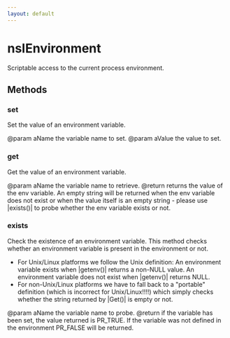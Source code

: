 ```yaml
---
layout: default
---
```


# nsIEnvironment #

Scriptable access to the current process environment.



## Methods ##

### set ###

Set the value of an environment variable.

@param aName   the variable name to set.
@param aValue  the value to set.


### get ###

Get the value of an environment variable.

@param aName   the variable name to retrieve.
@return        returns the value of the env variable. An empty string
               will be returned when the env variable does not exist or
               when the value itself is an empty string - please use
               |exists()| to probe whether the env variable exists
               or not.


### exists ###

Check the existence of an environment variable.
This method checks whether an environment variable is present in
the environment or not.

- For Unix/Linux platforms we follow the Unix definition:
An environment variable exists when |getenv()| returns a non-NULL value.
An environment variable does not exist when |getenv()| returns NULL.
- For non-Unix/Linux platforms we have to fall back to a 
"portable" definition (which is incorrect for Unix/Linux!!!!)
which simply checks whether the string returned by |Get()| is empty
or not.

@param aName   the variable name to probe.
@return        if the variable has been set, the value returned is
               PR_TRUE. If the variable was not defined in the
               environment PR_FALSE will be returned.


